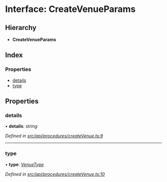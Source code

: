 # Interface: CreateVenueParams

## Hierarchy

* **CreateVenueParams**

## Index

### Properties

* [details](createvenueparams.md#details)
* [type](createvenueparams.md#type)

## Properties

###  details

• **details**: *string*

*Defined in [src/api/procedures/createVenue.ts:9](https://github.com/PolymathNetwork/polymesh-sdk/blob/959efb76/src/api/procedures/createVenue.ts#L9)*

___

###  type

• **type**: *[VenueType](../enums/venuetype.md)*

*Defined in [src/api/procedures/createVenue.ts:10](https://github.com/PolymathNetwork/polymesh-sdk/blob/959efb76/src/api/procedures/createVenue.ts#L10)*
